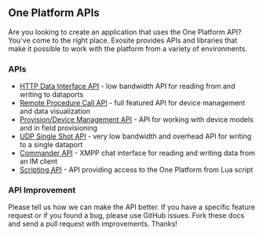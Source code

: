 ## One Platform APIs

Are you looking to create an application that uses the One Platform API? You've come to the right place. Exosite provides APIs and libraries that make it possible to work with the platform from a variety of environments. 

### APIs

* [HTTP Data Interface API](data/) - low bandwidth API for reading from and writing to dataports
* [Remote Procedure Call API](rpc/) - full featured API for device management and data visualization
* [Provision/Device Management API](provision/) - API for working with device models and in field provisioning
* [UDP Single Shot API](udp/) - very low bandwidth and overhead API for writing to a single dataport
* [Commander API](https://developers.exosite.com/display/DEV/Commander+API) - XMPP chat interface for reading and writing data from an IM client
* [Scripting API](https://developers.exosite.com/display/DEV/Scripting+API) - API providing access to the One Platform from Lua script

### API Improvement

Please tell us how we can make the API better. If you have a specific feature request or if you found a bug, please use GitHub issues. Fork these docs and send a pull request with improvements. Thanks!



